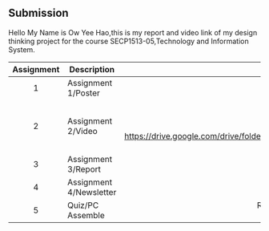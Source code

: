 ## Submission
Hello My Name is Ow Yee Hao,this is my report and video link of my design thinking project for the course SECP1513-05,Technology and Information System.

| Assignment | Description  | Reflection |
| :-----: |  ------ | :-----: | 
| 1 | Assignment 1/Poster | Reflection 1 <br> abc| 
| 2 | Assignment 2/Video | Reflection 2 <br> abcac <br> Video Link <br> https://drive.google.com/drive/folders/1Dq5C8PDExWydHJ8A3ihGCFXFyW6USKns?usp=sharing | 
| 3 | Assignment 3/Report | Reflection 3 <br> dfsdfsd | 
| 4 | Assignment 4/Newsletter | Reflection 4 <br>|
| 5 | Quiz/PC Assemble | Reflection Quiz <br> sdfsdfsd|
